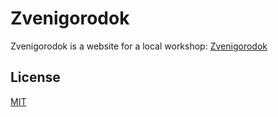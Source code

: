 # Zvenigorodok

Zvenigorodok is a website for a local workshop: [Zvenigorodok](https://Zvenigorodok.ru)

## License
[MIT](https://choosealicense.com/licenses/mit/)
